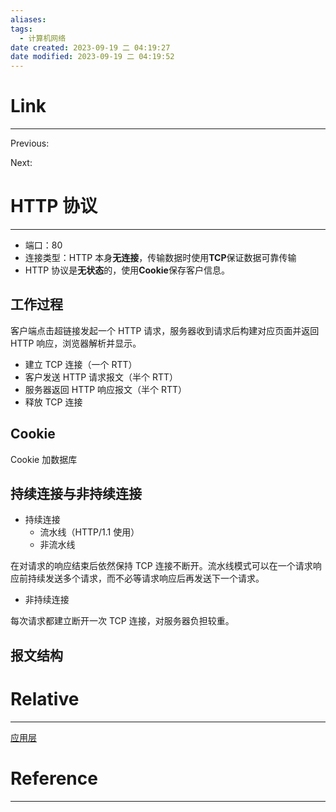```yaml
---
aliases:
tags:
  - 计算机网络
date created: 2023-09-19 二 04:19:27
date modified: 2023-09-19 二 04:19:52
---
```


# Link

---

Previous:

Next:

# HTTP 协议

---

- 端口：80
- 连接类型：HTTP 本身**无连接**，传输数据时使用**TCP**保证数据可靠传输
- HTTP 协议是**无状态**的，使用**Cookie**保存客户信息。

## 工作过程

客户端点击超链接发起一个 HTTP 请求，服务器收到请求后构建对应页面并返回 HTTP 响应，浏览器解析并显示。

- 建立 TCP 连接（一个 RTT）
- 客户发送 HTTP 请求报文（半个 RTT）
- 服务器返回 HTTP 响应报文（半个 RTT）
- 释放 TCP 连接

## Cookie

Cookie 加数据库

## 持续连接与非持续连接

- 持续连接
  - 流水线（HTTP/1.1 使用）
  - 非流水线

在对请求的响应结束后依然保持 TCP 连接不断开。流水线模式可以在一个请求响应前持续发送多个请求，而不必等请求响应后再发送下一个请求。

- 非持续连接

每次请求都建立断开一次 TCP 连接，对服务器负担较重。

## 报文结构

# Relative

---

[应用层](应用层.md)

# Reference

---
